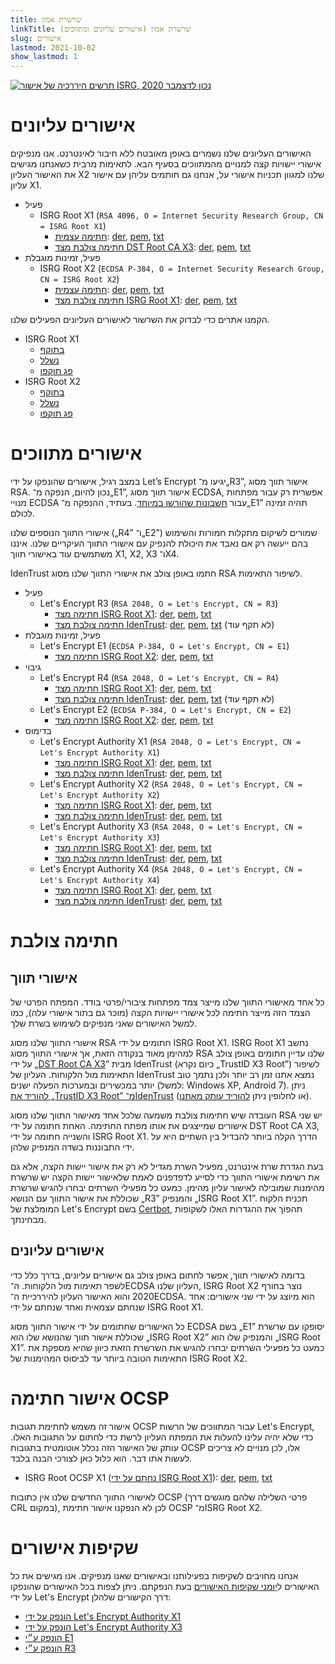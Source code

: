 ```yaml
---
title: שרשרת אמון
linkTitle: שרשרת אמון (אישורים עליונים ומתווכים)
slug: אישורים
lastmod: 2021-10-02
show_lastmod: 1
---
```



[![תרשים היררכיה של אישור ISRG, נכון לדצמבר 2020](/images/isrg-hierarchy.png)](/images/isrg-hierarchy.png)

# אישורים עליונים

האישורים העליונים שלנו נשמרים באופן מאובטח ללא חיבור לאינטרנט. אנו מנפיקים אישורי יישויות קצה למנויים מהמתווכים בסעיף הבא. לתאימות מרבית כשאנחנו מגישים את האישור העליון X2 שלנו למגוון תכניות אישורי על, אנחנו גם חותמים עליהן עם אישור עליון X1.

* פעיל
  * ISRG Root X1 (`RSA 4096, O = Internet Security Research Group, CN = ISRG Root X1`)
    * [חתימה עצמית](https://crt.sh/?id=9314791): [der](/certs/isrgrootx1.der),‏ [pem](/certs/isrgrootx1.pem),‏ [txt](/certs/isrgrootx1.txt)
    * [חתימה צולבת מצד DST Root CA X3](https://crt.sh/?id=3958242236): [der](/certs/isrg-root-x1-cross-signed.der),‏ [pem](/certs/isrg-root-x1-cross-signed.pem),‏ [txt](/certs/isrg-root-x1-cross-signed.txt)
* פעיל, זמינות מוגבלת
  * ISRG Root X2 (`ECDSA P-384, O = Internet Security Research Group, CN = ISRG Root X2`)
    * [חתימה עצמית](https://crt.sh/?id=3335562555): [der](/certs/isrg-root-x2.der),‏ [pem](/certs/isrg-root-x2.pem),‏ [txt](/certs/isrg-root-x2.txt)
    * [חתימה צולבת מצד ISRG Root X1](https://crt.sh/?id=3334561878): [der](/certs/isrg-root-x2-cross-signed.der),‏ [pem](/certs/isrg-root-x2-cross-signed.pem),‏ [txt](/certs/isrg-root-x2-cross-signed.txt)

הקמנו אתרים כדי לבדוק את השרשור לאישורים העליונים הפעילים שלנו.

* ISRG Root X1
  * [בתוקף](https://valid-isrgrootx1.letsencrypt.org/)
  * [נשלל](https://revoked-isrgrootx1.letsencrypt.org/)
  * [פג תוקפו](https://expired-isrgrootx1.letsencrypt.org/)
* ISRG Root X2
  * [בתוקף](https://valid-isrgrootx2.letsencrypt.org/)
  * [נשלל](https://revoked-isrgrootx2.letsencrypt.org/)
  * [פג תוקפו](https://expired-isrgrootx2.letsencrypt.org/)

# אישורים מתווכים

במצב רגיל, אישורים שהונפקו על ידי Let’s Encrypt יגיעו מ־„R3”, אישור תווך מסוג RSA. נכון להיום, הנפקה מ־„E1”, אישור תווך מסוג ECDSA, אפשרית רק עבור מפתחות מנויי ECDSA עבור [חשבונות שהורשו במיוחד](https://community.letsencrypt.org/t/ecdsa-availability-in-production-environment/150679). בעתיד, ההנפקה מ־„E1” תהיה זמינה לכולם.

אישורי התווך הנוספים שלנו („R4” ו־„E2”) שמורים לשיקום מתקלות חמורות והשימוש בהם ייעשה רק אם נאבד את היכולת להנפיק עם אישורי התווך העיקריים שלנו. איננו משתמשים עוד באישורי תווך X1,‏ X2,‏ X3 ו־X4.

IdenTrust חתמו באופן צולב את אישורי התווך שלנו מסוג RSA לשיפור התאימות.

* פעיל
  * Let's Encrypt R3 (`RSA 2048, O = Let's Encrypt, CN = R3`)
    * [חתימה מצד ISRG Root X1](https://crt.sh/?id=3334561879)‏: [der](/certs/lets-encrypt-r3.der),‏ [pem](/certs/lets-encrypt-r3.pem),‏ [txt](/certs/lets-encrypt-r3.txt)
    * [חתימה צולבת מצד IdenTrust](https://crt.sh/?id=3479778542)‏: [der](/certs/lets-encrypt-r3-cross-signed.der),‏ [pem](/certs/lets-encrypt-r3-cross-signed.pem),‏ [txt](/certs/lets-encrypt-r3-cross-signed.txt) (לא תקף עוד)
* פעיל, זמינות מוגבלת
  * Let's Encrypt E1 (`ECDSA P-384, O = Let's Encrypt, CN = E1`)
    * [חתימה מצד ISRG Root X2](https://crt.sh/?id=3334671964)‏: [der](/certs/lets-encrypt-e1.der),‏ [pem](/certs/lets-encrypt-e1.pem),‏ [txt](/certs/lets-encrypt-e1.txt)
* גיבוי
  * Let's Encrypt R4 (`RSA 2048, O = Let's Encrypt, CN = R4`)
    * [חתימה מצד ISRG Root X1](https://crt.sh/?id=3334561877)‏: [der](/certs/lets-encrypt-r4.der),‏ [pem](/certs/lets-encrypt-r4.pem),‏ [txt](/certs/lets-encrypt-r4.txt)
    * [חתימה צולבת מצד IdenTrust](https://crt.sh/?id=3479778543)‏: [der](/certs/lets-encrypt-r4-cross-signed.der),‏ [pem](/certs/lets-encrypt-r4-cross-signed.pem),‏ [txt](/certs/lets-encrypt-r4-cross-signed.txt) (לא תקף עוד)
  * Let's Encrypt E2 (`ECDSA P-384, O = Let's Encrypt, CN = E2`)
    * [חתימה מצד ISRG Root X2](https://crt.sh/?id=3334671963)‏: [der](/certs/lets-encrypt-e2.der),‏ [pem](/certs/lets-encrypt-e2.pem),‏ [txt](/certs/lets-encrypt-e2.txt)
* בדימוס
  * Let's Encrypt Authority X1 (`RSA 2048, O = Let's Encrypt, CN = Let's Encrypt Authority X1`)
    * [חתימה מצד ISRG Root X1](https://crt.sh/?id=9314792)‏: [der](/certs/letsencryptauthorityx1.der),‏ [pem](/certs/letsencryptauthorityx1.pem),‏ [txt](/certs/letsencryptauthorityx1.txt)
    * [חתימה צולבת מצד IdenTrust](https://crt.sh/?id=10235198)‏: [der](/certs/lets-encrypt-x1-cross-signed.der),‏ [pem](/certs/lets-encrypt-x1-cross-signed.pem),‏ [txt](/certs/lets-encrypt-x1-cross-signed.txt)
  * Let's Encrypt Authority X2 (`RSA 2048, O = Let's Encrypt, CN = Let's Encrypt Authority X2`)
    * [חתימה מצד ISRG Root X1](https://crt.sh/?id=12721505)‏: [der](/certs/letsencryptauthorityx2.der),‏ [pem](/certs/letsencryptauthorityx2.pem),‏ [txt](/certs/letsencryptauthorityx2.txt)
    * [חתימה צולבת מצד IdenTrust](https://crt.sh/?id=10970235)‏: [der](/certs/lets-encrypt-x2-cross-signed.der),‏ [pem](/certs/lets-encrypt-x2-cross-signed.pem),‏ [txt](/certs/lets-encrypt-x2-cross-signed.txt)
  * Let's Encrypt Authority X3 (`RSA 2048, O = Let's Encrypt, CN = Let's Encrypt Authority X3`)
    * [חתימה מצד ISRG Root X1](https://crt.sh/?id=47997543)‏: [der](/certs/letsencryptauthorityx3.der),‏ [pem](/certs/letsencryptauthorityx3.pem),‏ [txt](/certs/letsencryptauthorityx3.txt)
    * [חתימה צולבת מצד IdenTrust](https://crt.sh/?id=15706126)‏: [der](/certs/lets-encrypt-x3-cross-signed.der),‏ [pem](/certs/lets-encrypt-x3-cross-signed.pem),‏ [txt](/certs/lets-encrypt-x3-cross-signed.txt)
  * Let's Encrypt Authority X4 (`RSA 2048, O = Let's Encrypt, CN = Let's Encrypt Authority X4`)
    * [חתימה מצד ISRG Root X1](https://crt.sh/?id=47997546)‏: [der](/certs/letsencryptauthorityx4.der),‏ [pem](/certs/letsencryptauthorityx4.pem),‏ [txt](/certs/letsencryptauthorityx4.txt)
    * [חתימה צולבת מצד IdenTrust](https://crt.sh/?id=15710291)‏: [der](/certs/lets-encrypt-x4-cross-signed.der),‏ [pem](/certs/lets-encrypt-x4-cross-signed.pem),‏ [txt](/certs/lets-encrypt-x4-cross-signed.txt)

# חתימה צולבת

## אישורי תווך

כל אחד מאישורי התווך שלנו מייצר צמד מפתחות ציבורי/פרטי בודד. המפתח הפרטי של הצמד הזה מייצר חתימה לכל אישורי יישויות הקצה (מוכר גם בתור אישורי עלה), כמו למשל האישורים שאני מנפיקים לשימוש בשרת שלך.

אישורי התווך שלנו מסוג RSA חתומים על ידי ISRG Root X1. ISRG Root X1 נחשב למהימן מאוד בנקודה הזאת, אך אישורי התווך מסוג RSA שלנו עדיין חתומים באופן צולב על ידי „[DST Root CA X3](https://crt.sh/?id=8395)” מבית IdenTrust (כיום נקרא „TrustID X3 Root”) לשיפור התאימות מול הלקוחות. העליון של IdenTrust נמצא אתנו זמן רב יותר ולכן נתמך טוב יותר במכשירים ובמערכות הפעלה ישנים (למשל: Windows XP, Android 7). ניתן [להוריד את „TrustID X3 Root” מ־IdenTrust](https://www.identrust.com/support/downloads) (או לחלופין ניתן [להוריד עותק מאתנו](/certs/trustid-x3-root.pem.txt)).

העובדה שיש חתימות צולבת משמעה שלכל אחד מאישור התווך שלנו מסוג RSA יש שני אישורים שמייצגים את אותו מפתח החתימה. האחת חתומה על ידי DST Root CA X3, והשנייה חתומה על ידי ISRG Root X1. הדרך הקלה ביותר להבדיל בין השתיים היא על ידי התבוננות בשדה המנפיק שלהן.

בעת הגדרת שרת אינטרנט, מפעיל השרת מגדיל לא רק את אישור יישות הקצה, אלא גם את רשימת אישורי התווך כדי לסייע לדפדפנים לאמת שלאישור יישות הקצה יש שרשרת מהימנות שמובילה לאישור עליון מהימן. כמעט כל מפעילי השרתים יבחרו להגיש שרשרת שכוללת את אישור התווך עם הנושא „R3” והמנפיק „ISRG Root X1”. תכנית הלקוח המומלצת של Let's Encrypt בשם [Certbot](https://certbot.org), תהפוך את ההגדרות האלו לשקופות מבחינתך.

## אישורים עליונים
בדומה לאישורי תווך, אפשר לחתום באופן צולב גם אישורים עליונים, בדרך כלל כדי לשפר תאימות מול הלקוחות. ה־ECDSA העליון שלנו, ISRG Root X2 נוצר בחורף 2020 והוא האישור העליון להיררכיית ה־ECDSA. הוא מיוצג על ידי שני אישורים: אחד שנחתם עצמאית ואחד שנחתם על ידי ISRG Root X1.

כל האישורים שחתומים על ידי אישור התווך מסוג ECDSA בשם „E1” יסופקו עם שרשרת שכוללת אישור תווך שהנושא שלו הוא „ISRG Root X2” והמנפיק שלו הוא „ISRG Root X1”. כמעט כל מפעילי השרתים יבחרו להגיש את השרשרת הזאת כיוון שהיא מספקת את התאימות הטובה ביותר עד לביסוס המהימנות של ISRG Root X2.

# אישור חתימה OCSP

אישור זה משמש לחתימת תגובות OCSP עבור המתווכים של הרשות Let's Encrypt, כדי שלא יהיה עלינו להעלות את המפתח העליון לרשת כדי לחתום על התגובות האלו. עותק של האישור הזה נכלל אוטומטית בתגובות OCSP אלו, לכן מנויים לא צריכים לעשות אתו דבר. הוא כלול כאן לצורכי הבנה בלבד.

* ISRG Root OCSP X1 ([נחתם על ידי ISRG Root X1](https://crt.sh/?id=2929281974)): [der](/certs/isrg-root-ocsp-x1.der),‏ [pem](/certs/isrg-root-ocsp-x1.pem),‏ [txt](/certs/isrg-root-ocsp-x1.txt)

לאישורי התווך החדשים שלנו אין כתובות OCSP (פרטי השלילה שלהם מוגשים דרך CRL במקום), לכן לא הנפקנו אישור חתימת OCSP מ־ISRG Root X2.

# שקיפות אישורים

אנחנו מחויבים לשקיפות בפעילותנו ובאישורים שאנו מנפיקים. אנו מגישים את כל האישורים ל[יומני שקיפות האישורים](https://www.certificate-transparency.org/) בעת הנפקתם. ניתן לצפות בכל האישורים שהונפקו על ידי Let's Encrypt דרך הקישורים שלהלן:

* [הונפק על ידי Let's Encrypt Authority X1](https://crt.sh/?Identity=%25&iCAID=7395)
* [הונפק על ידי Let's Encrypt Authority X3](https://crt.sh/?Identity=%25&iCAID=16418)
* [הונפק ע״י E1](https://crt.sh/?Identity=%25&iCAID=183283)
* [הונפק ע״י R3](https://crt.sh/?Identity=%25&iCAID=183267)
